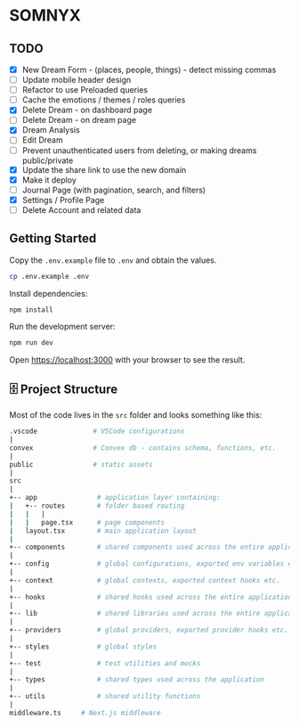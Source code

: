 # SOMNYX

## TODO

- [x] New Dream Form - (places, people, things) - detect missing commas
- [ ] Update mobile header design
- [ ] Refactor to use Preloaded queries
- [ ] Cache the emotions / themes / roles queries
- [x] Delete Dream - on dashboard page
- [ ] Delete Dream - on dream page
- [x] Dream Analysis
- [ ] Edit Dream
- [ ] Prevent unauthenticated users from deleting, or making dreams public/private
- [x] Update the share link to use the new domain
- [x] Make it deploy
- [ ] Journal Page (with pagination, search, and filters)
- [x] Settings / Profile Page
- [ ] Delete Account and related data

## Getting Started

Copy the `.env.example` file to `.env` and obtain the values.

```bash
cp .env.example .env
```

Install dependencies:

```bash
npm install
```

Run the development server:

```bash
npm run dev
```

Open [https://localhost:3000](https://localhost:3000) with your browser to see the result.

## 🗄️ Project Structure

Most of the code lives in the `src` folder and looks something like this:

```sh
.vscode              # VSCode configurations
|
convex               # Convex db - contains schema, functions, etc.
|
public               # static assets
|
src
|
+-- app               # application layer containing:
|   +-- routes        # folder based routing
|   |   |
|   |   page.tsx      # page components
|   layout.tsx        # main application layout
|
+-- components        # shared components used across the entire application
|
+-- config            # global configurations, exported env variables etc.
|
+-- context           # global contexts, exported context hooks etc.
|
+-- hooks             # shared hooks used across the entire application
|
+-- lib               # shared libraries used across the entire application
|
+-- providers         # global providers, exported provider hooks etc.
|
+-- styles            # global styles
|
+-- test              # test utilities and mocks
|
+-- types             # shared types used across the application
|
+-- utils             # shared utility functions
|
middleware.ts     # Next.js middleware
```
